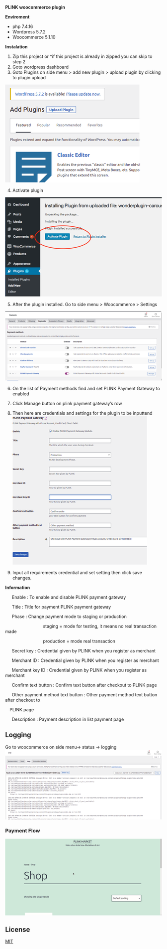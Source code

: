 ﻿**PLINK woocommerce plugin**

**Enviroment**

- php 7.4.16
- Wordpress 5.7.2
- Woocommerce 5.1.10

**Instalation**

1. Zip this project or \*if this project is already in zipped you can skip to step 2
2. Goto wordpress dashboard
3. Goto Plugins on side menu > add new plugin > upload plugin by clicking to plugin upload

![](doc_pic/Aspose.Words.7ab483ca-06df-49d0-97a7-92f9d38b6d5a.001.png)

4. Activate plugin

![](doc_pic//Aspose.Words.7ab483ca-06df-49d0-97a7-92f9d38b6d5a.002.png)

5. After the plugin installed. Go to side menu > Woocommerce > Settings

![](doc_pic//Aspose.Words.7ab483ca-06df-49d0-97a7-92f9d38b6d5a.003.png)

6. On the list of Payment methods find and set PLINK Payment Gateway to enabled

7. Click Manage button  on plink payment gateway’s row

8. Then here are credentials and settings for the plugin to be inputtend![](doc_pic//Aspose.Words.7ab483ca-06df-49d0-97a7-92f9d38b6d5a.004.png)

9. Input all requirements credential and set setting  then click save changes.





**Information**

`	`Enable			: To enable and disable PLINK payment gateway

`	`Title			: Title for payment PLINK payment gateway

`	`Phase			: Change payment mode to staging or production

`				  `staging = mode for testing, it means no real transaction made

`				  `production =  mode real transaction

`	`Secret key		: Credential given by PLINK when you register as merchant

`	`Merchant ID		: Credential given by PLINK when you register as merchant

`	`Merchant key ID	: Credential given by PLINK when you register as merchant

`	`Confirm text button	: Confirm text button after checkout to PLINK page

`	`Other payment method text button	: Other payment method text button after checkout to

`  `PLINK page

`	`Description	: Payment description in list payment page

## Logging

Go to woocommerce on side menu-> status -> logging
![](doc_pic//log.png)


### Payment Flow

![](doc_pic/wc_howtouse.gif)


## License

[MIT](https://choosealicense.com/licenses/mit/)
